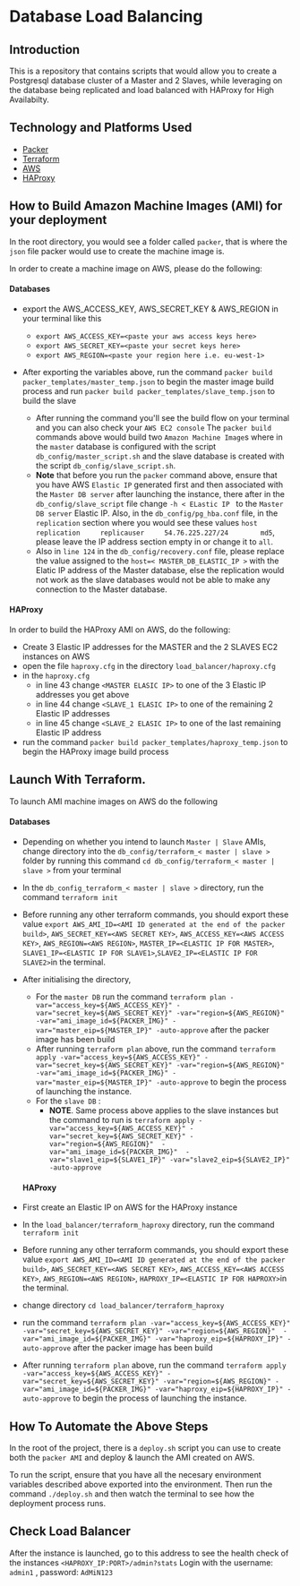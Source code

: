 # Database Load Balancing


## Introduction
This is a repository that contains scripts that would allow you to create a Postgresql database cluster of a Master and 2 Slaves, while leveraging on the database being replicated and load balanced with HAProxy for High Availabilty.



## Technology and Platforms Used

- [Packer](https://www.packer.io/docs/index.html) 
- [Terraform](https://www.terraform.io/docs/index.html)
- [AWS](aws.amazon.com)
- [HAProxy](https://www.haproxy.org/)


## How to Build Amazon Machine Images (AMI) for your deployment



In the root directory, you would see a folder called `packer`, that is where the `json` file packer would use to create the machine image is.


In order to create a machine image on AWS, please do the following:

  #### Databases

- export the AWS_ACCESS_KEY, AWS_SECRET_KEY & AWS_REGION in your terminal like this
  - `export AWS_ACCESS_KEY=<paste your aws access keys here>`
  - `export AWS_SECRET_KEY=<paste your secret keys here>`
  - `export AWS_REGION=<paste your region here i.e. eu-west-1>`

- After exporting the variables above, run the command `packer build packer_templates/master_temp.json` to begin the master image build process and run `packer build packer_templates/slave_temp.json` to build the slave
  - After running the command you'll see the build flow on your terminal and you can also check your `AWS EC2 console` 
The `packer build` commands above would build two  `Amazon Machine Image`s where in the `master` database is configured with the script `db_config/master_script.sh` and the slave database is created with the script `db_config/slave_script.sh`.
  - **Note** that before you run the `packer` command above, ensure that you have AWS `Elastic IP` generated first and then associated with the `Master DB server` after launching the instance, there after in the `db_config/slave_script` file change `-h < ELastic IP `  to the `Master DB server` Elastic IP.
  Also, in the `db_config/pg_hba.conf` file, in the `replication` section where you would see these values `host     replication     replicauser     54.76.225.227/24        md5`, please leave the IP address section empty in or change it to `all`.
  - Also in `line 124`  in the `db_config/recovery.conf` file, please replace the value assigned to the `host=< MASTER_DB_ELASTIC_IP >` with the Elatic IP address of the Master database, else the replication would not work as the slave databases would not be able to make any connection to the Master database.

#### HAProxy

In order to build the HAProxy AMI on AWS, do the following:


- Create 3 Elastic IP addresses for the MASTER and the 2 SLAVES EC2 instances on AWS
- open the file `haproxy.cfg` in the directory `load_balancer/haproxy.cfg` 
- in the `haproxy.cfg` 
  - in line 43 change `<MASTER ELASIC IP>` to one of the 3 Elastic IP addresses you get above
  - in line 44 change `<SLAVE_1 ELASIC IP>` to one of the remaining 2 Elastic IP addresses 
  - in line 45 change `<SLAVE_2 ELASIC IP>` to one of the last remaining Elastic IP address
- run the command `packer build packer_templates/haproxy_temp.json` to begin the HAProxy image build process



## Launch With Terraform.
To launch AMI machine images on AWS do the following 

  #### Databases

- Depending on whether you intend to launch `Master | Slave` AMIs, change directory into the `db_config/terraform_< master | slave >` folder by running this command `cd db_config/terraform_< master | slave >` from your terminal
- In the `db_config_terraform_< master | slave >` directory, run the command `terraform init` 
- Before running any other terraform commands, you should export these value `export AWS_AMI_ID=<AMI ID generated at the end of the packer build>`, `AWS_SECRET_KEY=<AWS SECRET KEY>`, `AWS_ACCESS_KEY=<AWS ACCESS KEY>`, `AWS_REGION=<AWS REGION>`, `MASTER_IP=<ELASTIC IP FOR MASTER>`, `SLAVE1_IP=<ELASTIC IP FOR SLAVE1>`,`SLAVE2_IP=<ELASTIC IP FOR SLAVE2>`in the terminal.
- After initialising the directory, 
    - For the `master DB` 
    run the command `terraform plan -var="access_key=${AWS_ACCESS_KEY}" -var="secret_key=${AWS_SECRET_KEY}" -var="region=${AWS_REGION}" -var="ami_image_id=${PACKER_IMG}" -var="master_eip=${MASTER_IP}" -auto-approve` after the packer image has been build
    - After running `terraform plan` above, run the command `terraform apply -var="access_key=${AWS_ACCESS_KEY}" -var="secret_key=${AWS_SECRET_KEY}" -var="region=${AWS_REGION}" -var="ami_image_id=${PACKER_IMG}" -var="master_eip=${MASTER_IP}" -auto-approve` to begin the process of launching the instance.
   - For the `slave DB` :
      - **NOTE**. Same process above applies to the slave instances but the command to run is `terraform apply -var="access_key=${AWS_ACCESS_KEY}" -var="secret_key=${AWS_SECRET_KEY}" -var="region=${AWS_REGION}"  -var="ami_image_id=${PACKER_IMG}"  -var="slave1_eip=${SLAVE1_IP}" -var="slave2_eip=${SLAVE2_IP}" -auto-approve`



  #### HAProxy
- First create an Elastic IP on AWS for the HAProxy instance
- In the `load_balancer/terraform_haproxy` directory, run the command `terraform init` 
- Before running any other terraform commands, you should export these value `export AWS_AMI_ID=<AMI ID generated at the end of the packer build>`, `AWS_SECRET_KEY=<AWS SECRET KEY>`, `AWS_ACCESS_KEY=<AWS ACCESS KEY>`, `AWS_REGION=<AWS REGION>`, `HAPROXY_IP=<ELASTIC IP FOR HAPROXY>`in the terminal.

- change directory `cd load_balancer/terraform_haproxy`

- run the command `terraform plan -var="access_key=${AWS_ACCESS_KEY}" -var="secret_key=${AWS_SECRET_KEY}" -var="region=${AWS_REGION}"  -var="ami_image_id=${PACKER_IMG}" -var="haproxy_eip=${HAPROXY_IP}" -auto-approve` after the packer image has been build
- After running `terraform plan` above, run the command `terraform apply -var="access_key=${AWS_ACCESS_KEY}" -var="secret_key=${AWS_SECRET_KEY}" -var="region=${AWS_REGION}" -var="ami_image_id=${PACKER_IMG}" -var="haproxy_eip=${HAPROXY_IP}" -auto-approve` to begin the process of launching the instance.


## How To Automate the Above Steps

In the root of the project, there is a `deploy.sh` script you can use to create both the `packer AMI` and deploy & launch the AMI created on AWS.

To run the script, ensure that you have all the necesary environment variables described above exported into the environment. Then run the command `./deploy.sh` and then watch the terminal to see how the deployment process runs.

## Check Load Balancer
After the instance is launched, go to this address to see the health check of the instances `<HAPROXY_IP:PORT>/admin?stats`
Login with the username: `admin1` , password: `AdMiN123`
